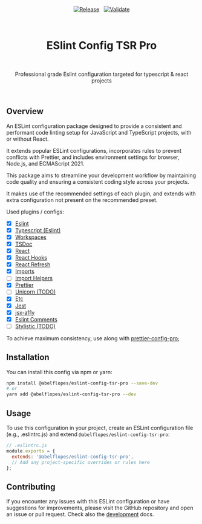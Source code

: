 <div align="center">

[![Release](https://github.com/abelflopes/eslint-config-tsr-pro/actions/workflows/release.yml/badge.svg)](https://github.com/abelflopes/eslint-config-tsr-pro/actions/workflows/release.yml)
&nbsp;
[![Validate](https://github.com/abelflopes/eslint-config-tsr-pro/actions/workflows/validate.yml/badge.svg)](https://github.com/abelflopes/eslint-config-tsr-pro/actions/workflows/validate.yml)

<br />

# ESlint Config TSR Pro

<br />

Professional grade Eslint configuration targeted for typescript & react projects

</div>

<br />

## Overview

An ESLint configuration package designed to provide a consistent and performant code linting
setup for JavaScript and TypeScript projects, with or without React. 

It extends popular ESLint configurations, incorporates rules to prevent conflicts with Prettier,
and includes environment settings for browser, Node.js, and ECMAScript 2021. 

This package aims to streamline your development workflow by maintaining code quality and ensuring a consistent coding style across your projects.

It makes use of the recommended settings of each plugin, and extends with extra configuration not present on the recommended preset.

Used plugins / configs:
- [x] [Eslint](https://eslint.org/docs/latest/rules/)
- [x] [Typescript (Eslint)](https://www.npmjs.com/package/@typescript-eslint/eslint-plugin)
- [x] [Workspaces](https://www.npmjs.com/package/eslint-plugin-workspaces)
- [x] [TSDoc](https://www.npmjs.com/package/eslint-plugin-tsdoc)
- [x] [React](https://www.npmjs.com/package/eslint-plugin-react)
- [x] [React Hooks](https://www.npmjs.com/package/eslint-plugin-react-hooks)
- [x] [React Refresh](https://www.npmjs.com/package/eslint-plugin-react-refresh)
- [x] [Imports](https://www.npmjs.com/package/eslint-plugin-import)
- [ ] [Import Helpers](https://www.npmjs.com/package/eslint-plugin-import-helpers)
- [x] [Prettier](https://www.npmjs.com/package/eslint-plugin-prettier)
- [ ] [Unicorn (TODO)](https://www.npmjs.com/package/eslint-plugin-unicorn)
- [x] [Etc](https://www.npmjs.com/package/eslint-plugin-etc)
- [x] [Jest](https://www.npmjs.com/package/eslint-plugin-jest)
- [x] [jsx-a11y](https://www.npmjs.com/package/eslint-plugin-jsx-a11y)
- [x] [Eslint Comments](https://www.npmjs.com/package/eslint-plugin-eslint-comments)
- [ ] [Stylistic (TODO)](https://www.npmjs.com/package/@stylistic/eslint-plugin)

To achieve maximum consistency, use along with [prettier-config-pro](https://www.npmjs.com/package/@abelflopes/prettier-config-pro);

## Installation

You can install this config via npm or yarn:

```bash
npm install @abelflopes/eslint-config-tsr-pro --save-dev
# or
yarn add @abelflopes/eslint-config-tsr-pro --dev
```

## Usage

To use this configuration in your project, create an ESLint configuration file
(e.g., .eslintrc.js) and extend `@abelflopes/eslint-config-tsr-pro`:

```js
// .eslintrc.js
module.exports = {
  extends: '@abelflopes/eslint-config-tsr-pro',
  // Add any project-specific overrides or rules here
};
```

## Contributing

If you encounter any issues with this ESLint configuration or have suggestions for improvements,
please visit the GitHub repository and open an issue or pull request.
Check also the [development](./docs/DEVELOPMENT.md) docs.